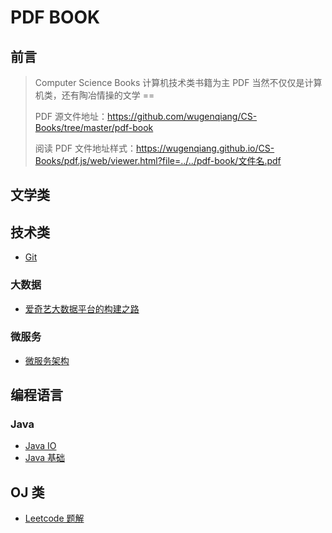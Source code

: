 # PDF BOOK

## 前言

> Computer Science Books 计算机技术类书籍为主 PDF 当然不仅仅是计算机类，还有陶冶情操的文学 ==
>
> PDF 源文件地址：https://github.com/wugenqiang/CS-Books/tree/master/pdf-book
>
> 阅读 PDF 文件地址样式：https://wugenqiang.github.io/CS-Books/pdf.js/web/viewer.html?file=../../pdf-book/文件名.pdf

## 文学类



## 技术类

* [Git](https://wugenqiang.github.io/CS-Books/pdf.js/web/viewer.html?file=../../pdf-book/Git.pdf)

### 大数据

* [爱奇艺大数据平台的构建之路](https://wugenqiang.github.io/CS-Books/pdf.js/web/viewer.html?file=../../pdf-book/爱奇艺大数据平台的构建之路.pdf)

### 微服务

* [微服务架构](https://wugenqiang.github.io/CS-Books/pdf.js/web/viewer.html?file=../../pdf-book/1.6%20Aliyun%20ApasaDB%20Go%20微服务架构.pdf)

## 编程语言

### Java

* [Java IO](https://wugenqiang.github.io/CS-Books/pdf.js/web/viewer.html?file=../../pdf-book/Java%20IO.pdf)
* [Java 基础](https://wugenqiang.github.io/CS-Books/pdf.js/web/viewer.html?file=../../pdf-book/Java%20基础.pdf)

## OJ 类

* [Leetcode 题解](https://wugenqiang.github.io/CS-Books/pdf.js/web/viewer.html?file=../../pdf-book/Leetcode%20题解.pdf)